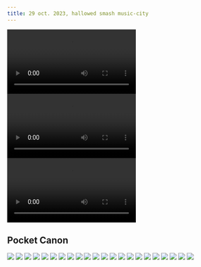 ```yaml
---
title: 29 oct. 2023, hallowed smash music-city
---
```


<video src="M2U00233.mp4#t=0.001" playsinline controls title="Title"></video>
<video src="M2U00234.mp4#t=0.001" playsinline controls title="Title"></video>
<video src="M2U00235.mp4#t=0.001" playsinline controls title="Title"></video>

## Pocket Canon


![](IMG_2594.jpg)
![](IMG_2596.jpg)
![](IMG_2599.jpg)
![](IMG_2600.jpg)
![](IMG_2601.jpg)
![](IMG_2602.jpg)
![](IMG_2603.jpg)
![](IMG_2604.jpg)
![](IMG_2608.jpg)
![](IMG_2610.jpg)
![](IMG_2612.jpg)
![](IMG_2614.jpg)
![](IMG_2616.jpg)
![](IMG_2618.jpg)
![](IMG_2619.jpg)
![](IMG_2620.jpg)
![](IMG_2621.jpg)
![](IMG_2622.jpg)
![](IMG_2623.jpg)
![](IMG_2625.jpg)
![](IMG_2627.jpg)
![](IMG_2628.jpg)


